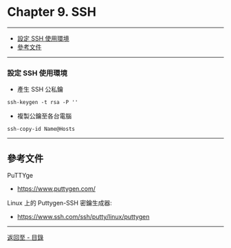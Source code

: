 # Chapter 9. SSH

* * *

-    [設定 SSH 使用環境](#ssh)
-    [參考文件](#references)
* * *


<h3 id="ssh">設定 SSH 使用環境</h3>

* 產生 SSH 公私鑰

`ssh-keygen -t rsa -P ''` 

* 複製公鑰至各台電腦

`ssh-copy-id Name@Hosts`

---
<h2 id="references">參考文件</h2>

PuTTYge
- https://www.puttygen.com/

Linux 上的 Puttygen-SSH 密鑰生成器:
- https://www.ssh.com/ssh/putty/linux/puttygen

---

[返回至 - 目錄](https://github.com/xuan103/Alpine_2021)